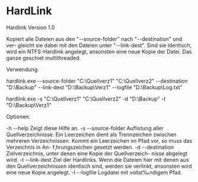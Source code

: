 # HardLink
Hardlink Version 1.0

Kopiert alle Dateien aus den "--source-folder" nach "--destination" und ver-
gleicht sie dabei mit den Dateien unter "--link-dest". Sind sie identisch, wird 
ein NTFS-Hardlink angelegt, ansonsten eine neue Kopie der Datei. Das ganze 
geschiet multithreaded.

Verwendung:

hardlink.exe --source-folder "C:\Quellverz1" "C:\Quellverz2" --destination "D:\Backup" --link-dest "D:\Backup\Verz1" --logfile "D:\Backup\Log.txt"

hardlink.exe -s "C:\Quellverz1" "C:\Quellverz2" -d "D:\Backup" -t "D:\Backup\Verz1"

Optionen:

-h --help           Zeigt diese Hilfe an.
-s --source-folder  Auflistung aller Quellverzeichnisse. Ein Leerzeichen dient 
                    als Trennzeichen zwischen mehreren Verzeichnissen. Kommt 
                    ein Leerzeichen im Pfad vor, so muss das Verzeichnis in An-
                    f¸hrungszeichen gesetzt werden.
-d --destination    Zielverzeichnis, unter denen eine Kopie der Quellverzeich-
                    nisse abgelegt wird.
-t --link-dest      Ziel der Hardlinks. Wenn die Dateien hier mit denen aus den
                    Quellverzeichnissen identisch sind, werden sie verlinkt, 
                    ansonsten wird eine neue Kopie angelegt.
-l --logfile        Logdatei mit vollst‰ndigem Pfad.

